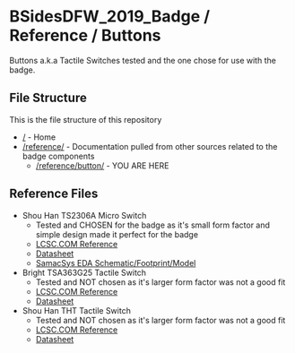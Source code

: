 # BSidesDFW_2019_Badge / Reference / Buttons

Buttons a.k.a Tactile Switches tested and the one chose for use with the badge.

## File Structure

This is the file structure of this repository

* [/](/README.md) - Home
* [/reference/](/reference/) - Documentation pulled from other sources related to the badge components
  * [/reference/button/](/reference/button/) - YOU ARE HERE

## Reference Files

* Shou Han TS2306A Micro Switch
  * Tested and CHOSEN for the badge as it's small form factor and simple design made it perfect for the badge
  * [LCSC.COM Reference](./1904241742_SHOU-HAN-TS2306A-240gf-MSM-9_C388290_lcsc.com.pdf)
  * [Datasheet](./1904241742_SHOU-HAN-TS2306A-240gf-MSM-9_C388290_datasheet.pdf)
  * [SamacSys EDA Schematic/Footprint/Model](./LIB_TS2306A-240GF-MSM-9_C388290.zip)
* Bright TSA363G25 Tactile Switch
  * Tested and NOT chosen as it's larger form factor was not a good fit
  * [LCSC.COM Reference](./1904261730_BRIGHT-TSA363G25-250B_C354943_lcsc.com.pdf)
  * [Datasheet](./1904261730_BRIGHT-TSA363G25-250B_C354943_datasheet.pdf)
* Shou Han THT Tactile Switch
  * Tested and NOT chosen as it's larger form factor was not a good fit
  * [LCSC.COM Reference](./1905211531_SHOU-HAN-TS665CJ_C393938_lcsc.com.pdf)
  * [Datasheet](./1905211531_SHOU-HAN-TS665CJ_C393938_datasheet.pdf)
